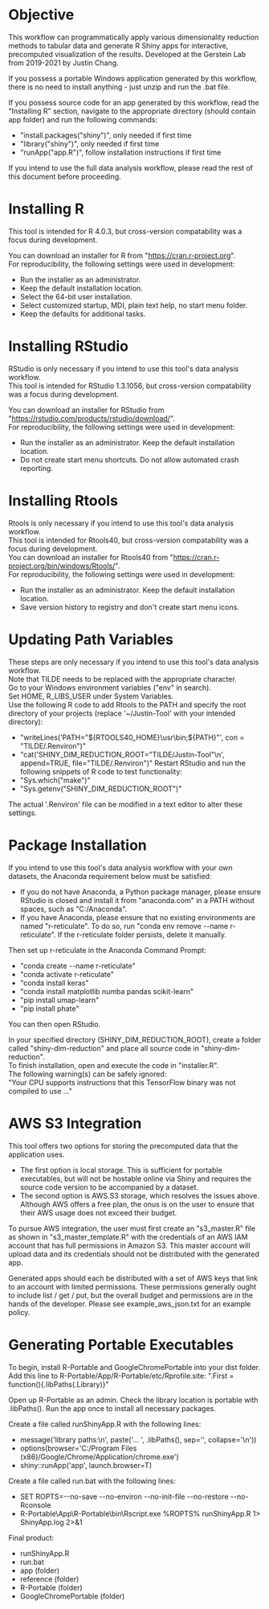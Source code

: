 # Objective

This workflow can programmatically apply various dimensionality reduction methods to tabular data and generate R Shiny apps for interactive, precomputed visualization of the results. Developed at the Gerstein Lab from 2019-2021 by Justin Chang.

If you possess a portable Windows application generated by this workflow, there is no need to install anything - just unzip and run the .bat file.

If you possess source code for an app generated by this workflow, read the "Installing R" section, navigate to the appropriate directory (should contain app folder) and run the following commands:

* "install.packages("shiny")", only needed if first time
* "library("shiny")", only needed if first time
* "runApp("app.R")", follow installation instructions if first time

If you intend to use the full data analysis workflow, please read the rest of this document before proceeding.

# Installing R

This tool is intended for R 4.0.3, but cross-version compatability was a focus during development.

You can download an installer for R from "https://cran.r-project.org".  
For reproducibility, the following settings were used in development:  

* Run the installer as an administrator.  
* Keep the default installation location.  
* Select the 64-bit user installation.  
* Select customized startup, MDI, plain text help, no start menu folder.  
* Keep the defaults for additional tasks.  

# Installing RStudio

RStudio is only necessary if you intend to use this tool's data analysis workflow.  
This tool is intended for RStudio 1.3.1056, but cross-version compatability was a focus during development.  

You can download an installer for RStudio from "https://rstudio.com/products/rstudio/download/".  
For reproducibility, the following settings were used in development:  

* Run the installer as an administrator. Keep the default installation location.  
* Do not create start menu shortcuts. Do not allow automated crash reporting.  

# Installing Rtools

Rtools is only necessary if you intend to use this tool's data analysis workflow.  
This tool is intended for Rtools40, but cross-version compatability was a focus during development.  
You can download an installer for Rtools40 from "https://cran.r-project.org/bin/windows/Rtools/".  
For reproducibility, the following settings were used in development:  

* Run the installer as an administrator. Keep the default installation location.  
* Save version history to registry and don't create start menu icons.  

# Updating Path Variables

These steps are only necessary if you intend to use this tool's data analysis workflow.  
Note that TILDE needs to be replaced with the appropriate character.  
Go to your Windows environment variables ("env" in search).  
Set HOME, R_LIBS_USER under System Variables.  
Use the following R code to add Rtools to the PATH and specify the root directory of your projects (replace '~/Justin-Tool' with your intended directory):  

* "writeLines('PATH="\${RTOOLS40_HOME}\\usr\\bin;\${PATH}"', con = "TILDE/.Renviron")"
* "cat('SHINY_DIM_REDUCTION_ROOT="TILDE/Justin-Tool"\n', append=TRUE, file="TILDE/.Renviron")"
Restart RStudio and run the following snippets of R code to test functionality:
* "Sys.which("make")"  
* "Sys.getenv("SHINY_DIM_REDUCTION_ROOT")"  

The actual '.Renviron' file can be modified in a text editor to alter these settings.  

# Package Installation

If you intend to use this tool's data analysis workflow with your own datasets, the Anaconda requirement below must be satisfied:  

* If you do not have Anaconda, a Python package manager, please ensure RStudio is closed and install it from "anaconda.com" in a PATH without spaces, such as "C:/Anaconda".  
* If you have Anaconda, please ensure that no existing environments are named "r-reticulate". To do so, run "conda env remove --name r-reticulate". If the r-reticulate folder persists, delete it manually.  

Then set up r-reticulate in the Anaconda Command Prompt:  

* "conda create --name r-reticulate"  
* "conda activate r-reticulate"  
* "conda install keras"  
* "conda install matplotlib numba pandas scikit-learn"  
* "pip install umap-learn"  
* "pip install phate"  

You can then open RStudio.  

In your specified directory (SHINY_DIM_REDUCTION_ROOT), create a folder called "shiny-dim-reduction" and place all source code in "shiny-dim-reduction".  
To finish installation, open and execute the code in "installer.R".  
The following warning(s) can be safely ignored:  
"Your CPU supports instructions that this TensorFlow binary was not compiled to use ..." 

# AWS S3 Integration

This tool offers two options for storing the precomputed data that the application uses. 

* The first option is local storage. This is sufficient for portable executables, but
will not be hostable online via Shiny and requires the source code version to be accompanied by a dataset. 
* The second option is AWS.S3 storage, which resolves the issues above. Although AWS offers a free plan, the onus is on the user to ensure that their AWS usage does not exceed their budget.

To pursue AWS integration, the user must first create an "s3_master.R" file as shown in "s3_master_template.R" with the credentials of an AWS IAM account that has full permissions in Amazon S3. This master account will upload data and its credentials should not be distributed with the generated app.

Generated apps should each be distributed with a set of AWS keys that link to an account with limited permissions. These permissions generally ought to include list / get / put, but the overall budget and permissions are in the hands of the developer. Please see example_aws_json.txt for an example policy.

# Generating Portable Executables

To begin, install R-Portable and GoogleChromePortable into your dist folder.
Add this line to R-Portable/App/R-Portable/etc/Rprofile.site: 
".First = function(){.libPaths(.Library)}"
  
Open up R-Portable as an admin. Check the library location is portable with .libPaths(). Run the app once to install all necessary packages.

Create a file called runShinyApp.R with the following lines:

* message('library paths:\n', paste('... ', .libPaths(), sep='', collapse='\n'))
* options(browser='C:/Program Files (x86)/Google/Chrome/Application/chrome.exe')
* shiny::runApp('app', launch.browser=T)

Create a file called run.bat with the following lines:

* SET ROPTS=--no-save --no-environ --no-init-file --no-restore --no-Rconsole
* R-Portable\App\R-Portable\bin\Rscript.exe %ROPTS% runShinyApp.R 1> ShinyApp.log 2>&1

Final product:

* runShinyApp.R
* run.bat
* app (folder)
* reference (folder)
* R-Portable (folder)
* GoogleChromePortable (folder)
